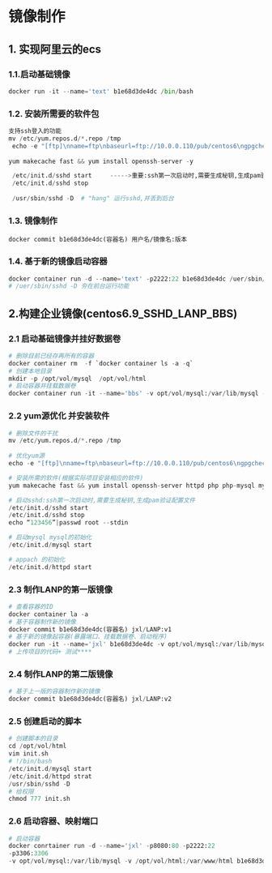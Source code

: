# 镜像制作 

## 1. 实现阿里云的ecs

### 1.1.启动基础镜像

```python
docker run -it --name='text' b1e68d3de4dc /bin/bash
```

### 1.2. 安装所需要的软件包

```python
支持ssh登入的功能
mv /etc/yum.repos.d/*.repo /tmp
 echo -e "[ftp]\nname=ftp\nbaseurl=ftp://10.0.0.110/pub/centos6\ngpgcheck=0">/etc/yum.repos.d/ftp.repo
 
yum makecache fast && yum install openssh-server -y

 /etc/init.d/sshd start     ----->重要:ssh第一次启动时,需要生成秘钥,生成pam验证配置文件
 /etc/init.d/sshd stop
 
 /usr/sbin/sshd -D  # "hang" 运行sshd,并丢到后台
```

### 1.3. 镜像制作

```
docker commit b1e68d3de4dc(容器名) 用户名/镜像名:版本
```

### 1.4. 基于新的镜像启动容器 

```python
docker container run -d --name='text' -p2222:22 b1e68d3de4dc /uer/sbin/sshd -D
# /uer/sbin/sshd -D 夯在前台运行功能
```

## 2.构建企业镜像(centos6.9_SSHD_LANP_BBS)

### 2.1 启动基础镜像并挂好数据卷

```python 
# 删除目前已经存再所有的容器
docker container rm  -f `docker container ls -a -q`
# 创建本地目录
mkdir -p /opt/vol/mysql  /opt/vol/html
# 启动容器并挂载数据卷
docker container run -it --name='bbs' -v opt/vol/mysql:/var/lib/mysql -v /opt/vol/html:/var/www/html   b1e68d3de4dc /bin/bash
```

### 2.2 yum源优化 并安装软件

```python
# 删除文件的干扰
mv /etc/yum.repos.d/*.repo /tmp
 
# 优化yum源
echo -e "[ftp]\nname=ftp\nbaseurl=ftp://10.0.0.110/pub/centos6\ngpgcheck=0">/etc/yum.repos.d/ftp.repo

# 安装所需的软件(根据实际项目安装相应的软件)
yum makecache fast && yum install openssh-server httpd php php-mysql mysql-server -y

# 启动sshd:ssh第一次启动时,需要生成秘钥,生成pam验证配置文件
/etc/init.d/sshd start     
/etc/init.d/sshd stop
echo “123456”|passwd root --stdin

# 启动mysql mysql的初始化
/etc/init.d/mysql start

# appach 的初始化
/etc/init.d/httpd start

```

### 2.3 制作LANP的第一版镜像

```python
# 查看容器的ID
docker container la -a 
# 基于容器制作新的镜像
docker commit b1e68d3de4dc(容器名) jxl/LANP:v1
# 基于新的镜像起容器(暴露端口、挂载数据卷、启动程序)
docker run -it --name='jxl' b1e68d3de4dc -v opt/vol/mysql:/var/lib/mysql -v /opt/vol/html:/var/www/html -p 80(宿主机的端口):80(容器的端口) 
# 上传项目的代码+ 测试****
```

### 2.4 制作LANP的第二版镜像

```python
# 基于上一版的容器制作新的镜像
docker commit b1e68d3de4dc(容器名) jxl/LANP:v2
```

### 2.5 创建启动的脚本

```python 
# 创建脚本的目录
cd /opt/vol/html
vim init.sh
# !/bin/bash
/etc/init.d/mysql start
/etc/init.d/httpd strat
/usr/sbin/sshd -D
# 给权限
chmod 777 init.sh
```

### 2.6 启动容器、映射端口

```python
# 启动容器
docker conrtainer run -d --name='jxl' -p8080:80 -p2222:22
-p3306:3306
-v opt/vol/mysql:/var/lib/mysql -v /opt/vol/html:/var/www/html b1e68d3de4dc /var/www/html/init.sh  /bin/bash 
```

